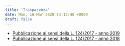 ```yaml
---
title: 'Trasparenza'
date: Mon, 16 Mar 2020 14:13:48 +0000
draft: false
---
```


*   [Pubblicazione ai sensi della L. 124/2017 - anno 2019](https://drive.google.com/a/fablabromagna.org/file/d/1mXjUJYD0YzeLz96rW1a9QOIntL30XzZ0/view?usp=sharing)
*   [Pubblicazione ai sensi della L. 124/2017 - anno 2018](https://drive.google.com/a/fablabromagna.org/file/d/1jTVlCRgOYMKPpfhe6yCt5SCCrn5TkyO1/view?usp=sharing)